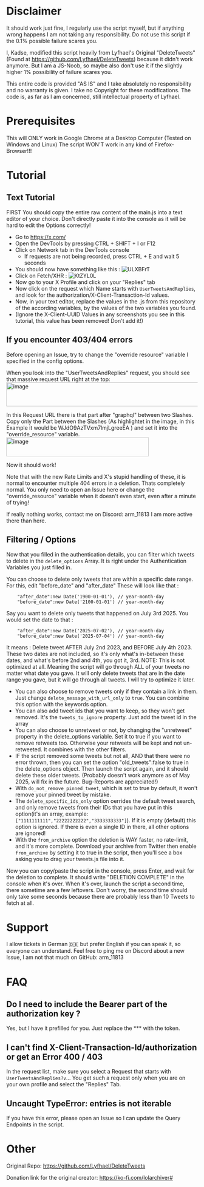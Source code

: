 # Disclaimer

It should work just fine, I regularly use the script myself, but if anything wrong happens I am not taking any responsibility. Do not use this script if the 0.1% possible failure scares you. 

I, Kadse, modified this script heavily from Lyfhael's Original "DeleteTweets" (Found at https://github.com/Lyfhael/DeleteTweets) because it didn't work anymore. But I am a JS-Noob, so maybe also don't use it if the slightly higher 1% possibility of failure scares you. 

This entire code is provided "AS IS" and I take absolutely no responsibility and no warranty is given. I take no Copyright for these modifications. The code is, as far as I am concerned, still intellectual property of Lyfhael. 


# Prerequisites

This will ONLY work in Google Chrome at a Desktop Computer (Tested on Windows and Linux)
The script WON'T work in any kind of Firefox-Browser!!!

# Tutorial

## Text Tutorial

FIRST You should copy the entire raw content of the main.js into a text editor of your choice. Don't directly paste it into the console as it will be hard to edit the Options correctly!

- Go to https://x.com/
- Open the DevTools by pressing CTRL + SHIFT + I or F12
- Click on Network tab in the DevTools console
  - If requests are not being recorded, press CTRL + E and wait 5 seconds
- You should now have something like this : ![ULXBFrT](https://github.com/teisseire117/DeleteTweets/assets/43145883/f784c575-efbb-42a2-a217-4700ba715b7e)
- Click on Fetch/XHR : ![KtZYL0L](https://github.com/teisseire117/DeleteTweets/assets/43145883/f0cdb3e8-f9ee-4ce3-ac39-c0a463c00bf6)
- Now go to your X Profile and click on your "Replies" tab
- Now click on the request which Name starts with `UserTweetsAndReplies`, and look for the authorization/X-Client-Transaction-Id values.
- Now, in your text editor, replace the values in the .js from this repository of the according variables, by the values of the two variables you found.
- (Ignore the X-Client-UUID Values in any screenshots you see in this tutorial, this value has been removed! Don't add it!)

## If you encounter 403/404 errors
Before opening an Issue, try to change the "override resource" variable I specified in the config options.

When you look into the "UserTweetsAndReplies" request, you should see that massive request URL right at the top: 
<img width="821" height="63" alt="image" src="https://github.com/user-attachments/assets/b25a10fc-2c51-4d99-89c9-8e3c90eeb154" />

In this Request URL there is that part after "graphql" between two Slashes. Copy only the Part between the Slashes (As highlightet in the image, in this Example it would be WJdO9AzTVxm7lmjLgreeEA ) and set it into the "override_resource" variable.
<img width="375" height="50" alt="image" src="https://github.com/user-attachments/assets/9c4b6d5f-47a3-4870-87cd-82f17dbe7d0a" />

Now it should work!

Note that with the new Rate Limits and X's stupid handling of these, it is normal to encounter multiple 404 errors in a deletion. Thats completely normal. You only need to open an Issue here or change the "override_resource" variable when it doesn't even start, even after a minute of trying!

If really nothing works, contact me on Discord: arm_11813
I am more active there than here.

## Filtering / Options
Now that you filled in the authentication details, you can filter which tweets to delete in the `delete_options` Array. It is right under the Authentication Variables you just filled in.

You can choose to delete only tweets that are within a specific date range. For this, edit "before_date" and "after_date" These will look like that :
```
	"after_date":new Date('1900-01-01'), // year-month-day
	"before_date":new Date('2100-01-01') // year-month-day
```
Say you want to delete only tweets that happened on July 3rd 2025. You would set the date to that :
```
	"after_date":new Date('2025-07-02'), // year-month-day
	"before_date":new Date('2025-07-04') // year-month-day
```
It means : Delete tweet AFTER July 2nd 2023, and BEFORE July 4th 2023. These two dates are not included, so it's only what's in-between these dates, and what's before 2nd and 4th, you got it, 3rd.
NOTE: This is not optimized at all. Meaning the script will go through ALL of your tweets no matter what date you gave. It will only delete tweets that are in the date range you gave, but it will go through all tweets. I will try to optimize it later.

- You can also choose to remove tweets only if they contain a link in them. Just change `delete_message_with_url_only` to `true`. You can combine this option with the keywords option.
- You can also add tweet ids that you want to keep, so they won't get removed. It's the `tweets_to_ignore` property. Just add the tweet id in the array
- You can also choose to unretweet or not, by changing the "unretweet" property in the delete_options variable. Set it to true if you want to remove retweets too. Otherwise your retweets will be kept and not un-retweeted. It combines with the other filters.
- IF the script removed some tweets but not all, AND that there were no error thrown, then you can set the option "old_tweets":false to true in the delete_options object. Then launch the script again, and it should delete these older tweets. (Probably doesn't work anymore as of May 2025, will fix in the future. Bug-Reports are appreciated!)
- With `do_not_remove_pinned_tweet`, which is set to true by default, it won't remove your pinned tweet by mistake.
- The `delete_specific_ids_only` option oerrides the default tweet search, and only remove tweets from their IDs that you have put in this option(it's an array, example: `["1111111111","22222222222","3333333333"]`). If it is empty (default) this option is ignored. If there is even a single ID in there, all other options are ignored!
- With the `from_archive` option the deletion is WAY faster, no rate-limit, and it's more complete. Download your archive from Twitter then enable `from_archive` by setting it to true in the script, then you'll see a box asking you to drag your tweets.js file into it.

Now you can copy/paste the script in the console, press Enter, and wait for the deletion to complete. It should write "DELETION COMPLETE" in the console when it's over.
When it's over, launch the script a second time, there sometime are a few leftovers. Don't worry, the second time should only take some seconds because there are probably less than 10 Tweets to fetch at all.

# Support

I allow tickets in German 🇩🇪 but prefer English if you can speak it, so everyone can understand.
Feel free to ping me on Discord about a new Issue, I am not that much on GitHub: arm_11813

# FAQ

## Do I need to include the Bearer part of the authorization key ?
Yes, but I have it prefilled for you. Just replace the *** with the token.

## I can't find X-Client-Transaction-Id/authorization or get an Error 400 / 403
In the request list, make sure you select a Request that starts with `UserTweetsAndReplies?v`...
You get such a request only when you are on your own profile and select the "Replies" Tab.

## Uncaught TypeError: entries is not iterable

If you have this error, please open an Issue so I can update the Query Endpoints in the script.

# Other

Original Repo:
https://github.com/Lyfhael/DeleteTweets

Donation link for the original creator:
https://ko-fi.com/lolarchiver#
